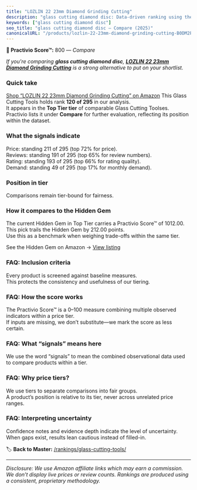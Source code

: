 ```yaml
---
title: "LOZLIN 22 23mm Diamond Grinding Cutting"
description: "glass cutting diamond disc: Data-driven ranking using the Practivio Score™. Positioned by quality, value, demand, findability, momentum."
keywords: ["glass cutting diamond disc"]
seo_title: "glass cutting diamond disc — Compare (2025)"
canonicalURL: "/products/lozlin-22-23mm-diamond-grinding-cutting-B0DM2P766W/"
---
```


**🛒 Practivio Score™:** 800 — _Compare_


*If you're comparing **glass cutting diamond disc**, **[LOZLIN 22 23mm Diamond Grinding Cutting](https://www.amazon.com/dp/B0DM2P766W?tag=practivio-20)** is a strong alternative to put on your shortlist.*
### Quick take
[Shop “LOZLIN 22 23mm Diamond Grinding Cutting” on Amazon](https://www.amazon.com/dp/B0DM2P766W?tag=practivio-20)
This Glass Cutting Tools holds rank **120 of 295** in our analysis.  
It appears in the **Top Tier tier** of comparable Glass Cutting Toolses.  
Practivio lists it under **Compare** for further evaluation, reflecting its position within the dataset.

### What the signals indicate
Price: standing 211 of 295 (top 72% for price).  
Reviews: standing 191 of 295 (top 65% for review numbers).  
Rating: standing 193 of 295 (top 66% for rating quality).  
Demand: standing 49 of 295 (top 17% for monthly demand).

### Position in tier
Comparisons remain tier-bound for fairness.

### How it compares to the Hidden Gem
The current Hidden Gem in Top Tier carries a Practivio Score™ of 1012.00.  
This pick trails the Hidden Gem by 212.00 points.  
Use this as a benchmark when weighing trade-offs within the same tier.  

See the Hidden Gem on Amazon → [View listing](https://www.amazon.com/dp/B077Y86FKJ?tag=practivio-20)

### FAQ: Inclusion criteria
Every product is screened against baseline measures.  
This protects the consistency and usefulness of our tiering.

### FAQ: How the score works
The Practivio Score™ is a 0–100 measure combining multiple observed indicators within a price tier.  
If inputs are missing, we don’t substitute—we mark the score as less certain.

### FAQ: What “signals” means here
We use the word “signals” to mean the combined observational data used to compare products within a tier.

### FAQ: Why price tiers?
We use tiers to separate comparisons into fair groups.  
A product’s position is relative to its tier, never across unrelated price ranges.

### FAQ: Interpreting uncertainty
Confidence notes and evidence depth indicate the level of uncertainty.  
When gaps exist, results lean cautious instead of filled-in.

<!-- Missing template for Compare/CompareWithinPriceClass -->


🏷️ **Back to Master:** [/rankings/glass-cutting-tools/](/rankings/glass-cutting-tools/)

---
_Disclosure: We use Amazon affiliate links which may earn a commission. We don’t display live prices or review counts. Rankings are produced using a consistent, proprietary methodology._
